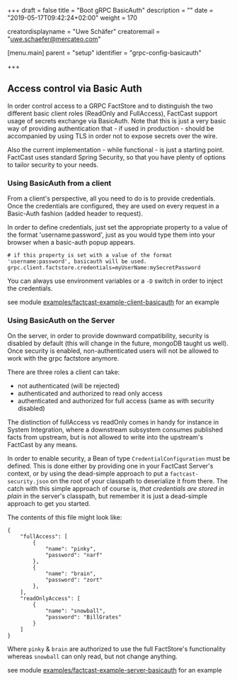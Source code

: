 +++
draft = false
title = "Boot gRPC BasicAuth"
description = ""
date = "2019-05-17T09:42:24+02:00"
weight = 170

creatordisplayname = "Uwe Schäfer"
creatoremail = "uwe.schaefer@mercateo.com"

[menu.main]
parent = "setup"
identifier = "grpc-config-basicauth"

+++

## Access control via Basic Auth

In order control access to a GRPC FactStore and to distinguish the two different basic client roles (ReadOnly and FullAccess), FactCast support usage of secrets exchange via BasicAuth. Note that this is just a very basic way of providing authentication that - if used in production - should be accompanied by using TLS in order not to expose secrets over the wire.

Also the current implementation - while functional - is just a starting point. FactCast uses standard Spring Security, so that you have plenty of options to tailor security to your needs.

### Using BasicAuth from a client

From a client's perspective, all you need to do is to provide credentials. Once the credentials are configured, they are used on every request in a Basic-Auth fashion (added header to request).

In order to define credentials, just set the appropriate property to a value of the format 'username:password', just as you would type them into your browser when a basic-auth popup appears.

```
# if this property is set with a value of the format 'username:password', basicauth will be used.
grpc.client.factstore.credentials=myUserName:mySecretPassword
```

You can always use environment variables or a `-D` switch in order to inject the credentials.

see module [examples/factcast-example-client-basicauth](https://github.com/Mercateo/factcast/tree/master/factcast-examples/factcast-example-client-basicauth) for an example

 
### Using BasicAuth on the Server

On the server, in order to provide downward compatibility, security is disabled by default (this will change in the future, mongoDB taught us well). Once security is enabled, non-authenticated users will not be allowed to work with the grpc factstore anymore.

There are three roles a client can take:

* not authenticated (will be rejected)
* authenticated and authorized to read only access
* authenticated and authorized for full access (same as with security disabled)

The distinction of fullAccess vs readOnly comes in handy for instance in System Integration, where a downstream subsystem consumes published facts from upstream, but is not allowed to write into the upstream's FactCast by any means.
 
In order to enable security, a Bean of type `CredentialConfiguration` must be defined. This is done either by providing one in your FactCast Server's context, or by using the dead-simple approach to put a `factcast-security.json` on the root of your classpath to deserialize it from there. The catch with this simple approach of course is, *that credentials are stored in plain* in the server's classpath, but remember it is just a dead-simple approach to get you started.

The contents of this file might look like:

```
{
	"fullAccess": [
		{
			"name": "pinky",
			"password": "narf"
		},
		{
			"name": "brain",
			"password": "zort"
		},
	],
	"readOnlyAccess": [
	 	{
			"name": "snowball",
			"password": "BillGrates"
		}
	]
}

```

Where `pinky` & `brain` are authorized to use the full FactStore's functionality whereas `snowball` can only read, but not change anything.

see module [examples/factcast-example-server-basicauth](https://github.com/Mercateo/factcast/tree/master/factcast-examples/factcast-example-server-basicauth) for an example
